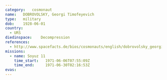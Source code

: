 ```yaml
---
category:	cosmonaut
name:	DOBROVOLSKY, Georgi Timofeyevich
type:	military
dob:	1928-06-01
country:
  - URS
diedinspace:	Decompression
references:
  - http://www.spacefacts.de/bios/cosmonauts/english/dobrovolsky_georgi.htm
missions:
  - name: Soyuz 11
    time_start:   1971-06-06T07:55:09Z
    time_end:     1971-06-30T02:16:53Z
evas:
---
```

